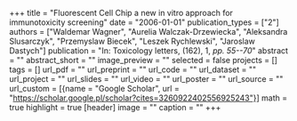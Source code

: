 +++
title = "Fluorescent Cell Chip a new in vitro approach for immunotoxicity screening"
date = "2006-01-01"
publication_types = ["2"]
authors = ["Waldemar Wagner", "Aurelia Walczak-Drzewiecka", "Aleksandra Slusarczyk", "Przemyslaw Biecek", "Leszek Rychlewski", "Jaroslaw Dastych"]
publication = "In: Toxicology letters, (162), 1, _pp. 55--70_"
abstract = ""
abstract_short = ""
image_preview = ""
selected = false
projects = []
tags = []
url_pdf = ""
url_preprint = ""
url_code = ""
url_dataset = ""
url_project = ""
url_slides = ""
url_video = ""
url_poster = ""
url_source = ""
url_custom = [{name = "Google Scholar", url = "https://scholar.google.pl/scholar?cites=3260922402556925243"}]
math = true
highlight = true
[header]
image = ""
caption = ""
+++
